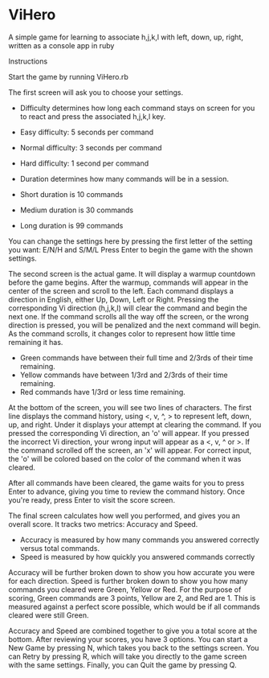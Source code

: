 ViHero
======

A simple game for learning to associate h,j,k,l with left, down, up, right, written as a console app in ruby

Instructions

Start the game by running ViHero.rb

The first screen will ask you to choose your settings.
* Difficulty determines how long each command stays on screen for you to react and press the associated h,j,k,l key.
*   Easy difficulty: 5 seconds per command
*   Normal difficulty: 3 seconds per command
*   Hard difficulty: 1 second per command
  
* Duration determines how many commands will be in a session.
*   Short duration is 10 commands
*   Medium duration is 30 commands
*   Long duration is 99 commands
  
You can change the settings here by pressing the first letter of the setting you want: E/N/H and S/M/L
Press Enter to begin the game with the shown settings.

The second screen is the actual game. It will display a warmup countdown before the game begins. After the warmup,
commands will appear in the center of the screen and scroll to the left. Each command displays a direction in English,
either Up, Down, Left or Right. Pressing the corresponding Vi direction (h,j,k,l) will clear the command and begin
the next one. If the command scrolls all the way off the screen, or the wrong direction is pressed, you will be penalized
and the next command will begin. As the command scrolls, it changes color to represent how little time remaining it has.

* Green commands have between their full time and 2/3rds of their time remaining.
* Yellow commands have between 1/3rd and 2/3rds of their time remaining.
* Red commands have 1/3rd or less time remaining.

At the bottom of the screen, you will see two lines of characters. The first line displays the command history, using
<, v, ^, > to represent left, down, up, and right. Under it displays your attempt at clearing the command. If you
pressed the corresponding Vi direction, an 'o' will appear. If you pressed the incorrect Vi direction, your wrong input
will appear as a <, v, ^ or >. If the command scrolled off the screen, an 'x' will appear. For correct input, the 'o'
will be colored based on the color of the command when it was cleared.

After all commands have been cleared, the game waits for you to press Enter to advance, giving you time to review the
command history. Once you're ready, press Enter to visit the score screen.

The final screen calculates how well you performed, and gives you an overall score. It tracks two metrics: Accuracy
and Speed. 

* Accuracy is measured by how many commands you answered correctly versus total commands.
* Speed is measured by how quickly you answered commands correctly

Accuracy will be further broken down to show you how accurate you were for each direction.
Speed is further broken down to show you how many commands you cleared were Green, Yellow or Red. For the purpose of
scoring, Green commands are 3 points, Yellow are 2, and Red are 1. This is measured against a perfect score possible,
which would be if all commands cleared were still Green.

Accuracy and Speed are combined together to give you a total score at the bottom.
After reviewing your scores, you have 3 options. You can start a New Game by pressing N, which takes you back to the
settings screen. You can Retry by pressing R, which will take you directly to the game screen with the same settings.
Finally, you can Quit the game by pressing Q.
